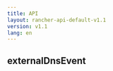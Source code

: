 ```yaml
---
title: API
layout: rancher-api-default-v1.1
version: v1.1
lang: en
---
```


## externalDnsEvent





